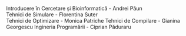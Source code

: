 Introducere în Cercetare și Bioinformatică - Andrei Păun \
Tehnici de Simulare - Florentina Suter \
Tehnici de Optimizare - Monica Patriche 
Tehnici de Compilare - Gianina Georgescu 
Ingineria Programării - Ciprian Păduraru 
